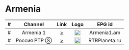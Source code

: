 <h1>Armenia</h1>

| # |   Channel    |                                    Link                                     |                           Logo                           |     EPG id     |
|:-:|:------------:|:---------------------------------------------------------------------------:|:--------------------------------------------------------:|:--------------:|
| # |  Armenia 1   |          [>](http://amtv.tulixcdn.com/amtv2/am2abr/index.m3u8)          | <img height="20" src="https://i.imgur.com/HIwJ4lc.png"/> |  Armenia1.am   |
| # | Россия РТР Ⓢ | [>](http://45.159.74.22/RTRPlaneta/tracks-v1a1/mono.m3u8) | <img height="20" src="https://i.imgur.com/f54OT4e.png"/> | RTRPlaneta.ru |